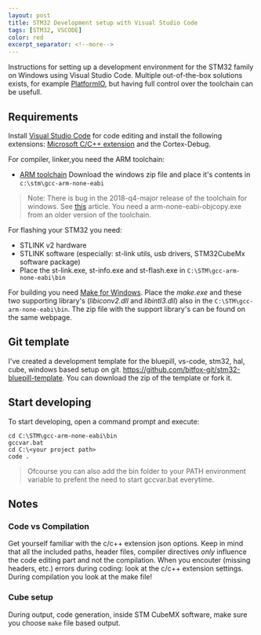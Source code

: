 ```yaml
---
layout: post
title: STM32 Development setup with Visual Studio Code
tags: [STM32, VSCODE]
color: red
excerpt_separator: <!--more-->
---
```

Instructions for setting up a development environment for the STM32 family on Windows using Visual Studio Code. Multiple out-of-the-box solutions exists, for example [PlatformIO](https://platformio.org), but having full control over the toolchain can be usefull. 
<!--more-->

## Requirements

Install [Visual Studio Code](https://code.visualstudio.com) for code editing and install the following extensions: [Microsoft C/C++ extension](https://code.visualstudio.com/docs/languages/cpp) and the Cortex-Debug.
 
For compiler, linker,you need the ARM toolchain:

- [ARM toolchain](https://developer.arm.com/open-source/gnu-toolchain/gnu-rm/downloads)
Download the windows zip file and place it's contents in `c:\stm\gcc-arm-none-eabi`

>Note: There is bug in the 2018-q4-major release of the toolchain for windows. See [this](https://devzone.nordicsemi.com/f/nordic-q-a/41884/problem-with-gnu-toolchain-arm-none-eabi-objcopy-_build-nrf52832_xxaa-hex-64-bit-address-0x4b4fa300026000-out-of-range-for-intel-hex-file) article.
You need a arm-none-eabi-objcopy.exe from an older version of the toolchain. 


For flashing your STM32 you need:
- STLINK v2 hardware 
- STLINK software (especially: st-link utils, usb drivers, STM32CubeMx software package)
- Place the st-link.exe, st-info.exe and st-flash.exe in `C:\STM\gcc-arm-none-eabi\bin` 

For building you need [Make for Windows](http://gnuwin32.sourceforge.net/packages/make.htm). Place the *make.exe* and these two supporting library's (*libiconv2.dll* and *libintl3.dll*) also in the  `C:\STM\gcc-arm-none-eabi\bin`. The zip file with the support library's can be found on the same webpage.

## Git template

I've created a development template for the bluepill, vs-code, stm32, hal, cube, windows based setup on git. https://github.com/bitfox-git/stm32-bluepill-template. You can download the zip of the template or fork it.

## Start developing

To start developing, open a command prompt and execute:

```
cd C:\STM\gcc-arm-none-eabi\bin
gccvar.bat
cd C:\<your project path>
code .
```

>Ofcourse you can also add the bin folder to your PATH environment variable to prefent the need to start gccvar.bat everytime. 

## Notes

### Code vs Compilation
Get yourself familiar with the c/c++ extension json options. Keep in mind that all the included paths, header files, compiler directives *only* influence the code editing part and not the compilation. When you encouter (missing headers, etc.) errors during coding: look at the c/c++ extension settings. During compilation you look at the make file!


### Cube setup

During output, code generation, inside STM CubeMX software, make sure you choose `make` file based output.


